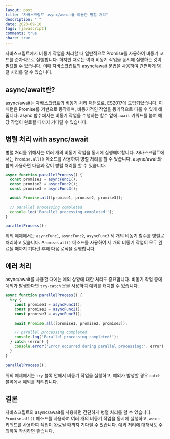 ```yaml
---
layout: post
title: "자바스크립트 async/await를 이용한 병렬 처리"
description: " "
date: 2023-09-10
tags: [javascript]
comments: true
share: true
---
```


자바스크립트에서 비동기 작업을 처리할 때 일반적으로 Promise를 사용하여 비동기 코드를 순차적으로 실행합니다. 하지만 때로는 여러 비동기 작업을 동시에 실행하는 것이 필요할 수 있습니다. 이때 자바스크립트의 async/await 문법을 사용하여 간편하게 병렬 처리를 할 수 있습니다.

## async/await란?

async/await는 자바스크립트의 비동기 처리 패턴으로, ES2017에 도입되었습니다. 이 패턴은 Promise를 기반으로 동작하며, 비동기적인 작업을 동기적으로 다룰 수 있게 해줍니다. async 함수에서는 비동기 작업을 수행하는 함수 앞에 `await` 키워드를 붙여 해당 작업이 완료될 때까지 기다릴 수 있습니다.

## 병렬 처리 with async/await

병렬 처리를 위해서는 여러 개의 비동기 작업을 동시에 실행해야합니다. 자바스크립트에서는 `Promise.all()` 메소드를 사용하여 병렬 처리를 할 수 있습니다. async/await와 함께 사용하면 다음과 같이 병렬 처리를 할 수 있습니다.

```javascript
async function parallelProcess() {
  const promise1 = asyncFunc1();
  const promise2 = asyncFunc2();
  const promise3 = asyncFunc3();

  await Promise.all([promise1, promise2, promise3]);

  // parallel processing completed
  console.log('Parallel processing completed!');
}

parallelProcess();
```

위의 예제에서는 `asyncFunc1`, `asyncFunc2`, `asyncFunc3` 세 개의 비동기 함수를 병렬로 처리하고 있습니다. `Promise.all()` 메소드를 사용하여 세 개의 비동기 작업이 모두 완료될 때까지 기다린 후에 다음 로직을 실행합니다.

## 에러 처리

async/await를 사용할 때에는 예외 상황에 대한 처리도 중요합니다. 비동기 작업 중에 예외가 발생한다면 `try-catch` 문을 사용하여 예외를 캐치할 수 있습니다.

```javascript
async function parallelProcess() {
  try {
    const promise1 = asyncFunc1();
    const promise2 = asyncFunc2();
    const promise3 = asyncFunc3();

    await Promise.all([promise1, promise2, promise3]);

    // parallel processing completed
    console.log('Parallel processing completed!');
  } catch (error) {
    console.error('Error occurred during parallel processing:', error);
  }
}

parallelProcess();
```

위의 예제에서는 `try` 블록 안에서 비동기 작업을 실행하고, 예외가 발생할 경우 `catch` 블록에서 예외를 처리합니다.

## 결론

자바스크립트의 async/await를 사용하면 간단하게 병렬 처리를 할 수 있습니다. `Promise.all()` 메소드를 사용하여 여러 개의 비동기 작업을 동시에 실행하고, `await` 키워드를 사용하여 작업이 완료될 때까지 기다릴 수 있습니다. 예외 처리에 대해서도 주의하여 작성하면 좋습니다.